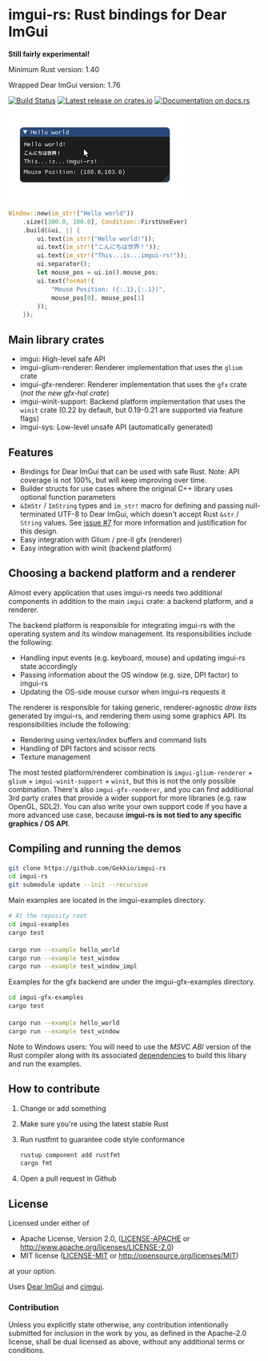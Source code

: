 # imgui-rs: Rust bindings for Dear ImGui

**Still fairly experimental!**

Minimum Rust version: 1.40

Wrapped Dear ImGui version: 1.76

[![Build Status](https://github.com/Gekkio/imgui-rs/workflows/ci/badge.svg)](https://github.com/Gekkio/imgui-rs/actions)
[![Latest release on crates.io](https://meritbadge.herokuapp.com/imgui)](https://crates.io/crates/imgui)
[![Documentation on docs.rs](https://docs.rs/imgui/badge.svg)](https://docs.rs/imgui)

![Hello world](hello_world.png)

```rust
Window::new(im_str!("Hello world"))
    .size([300.0, 100.0], Condition::FirstUseEver)
    .build(&ui, || {
        ui.text(im_str!("Hello world!"));
        ui.text(im_str!("こんにちは世界！"));
        ui.text(im_str!("This...is...imgui-rs!"));
        ui.separator();
        let mouse_pos = ui.io().mouse_pos;
        ui.text(format!(
            "Mouse Position: ({:.1},{:.1})",
            mouse_pos[0], mouse_pos[1]
        ));
    });
```

## Main library crates

* imgui: High-level safe API
* imgui-glium-renderer: Renderer implementation that uses the `glium` crate
* imgui-gfx-renderer: Renderer implementation that uses the `gfx` crate (*not
  the new gfx-hal crate*)
* imgui-winit-support: Backend platform implementation that uses the `winit`
  crate (0.22 by default, but 0.19-0.21 are supported via feature flags)
* imgui-sys: Low-level unsafe API (automatically generated)

## Features

- Bindings for Dear ImGui that can be used with safe Rust. Note: API coverage
  is not 100%, but will keep improving over time.
- Builder structs for use cases where the original C++ library uses optional
  function parameters
- `&ImStr` / `ImString` types and `im_str!` macro for defining and passing
  null-terminated UTF-8 to Dear ImGui, which doesn't accept Rust `&str` /
  `String` values. See [issue #7](https://github.com/Gekkio/imgui-rs/issues/7)
  for more information and justification for this design.
- Easy integration with Glium / pre-ll gfx (renderer)
- Easy integration with winit (backend platform)

## Choosing a backend platform and a renderer

Almost every application that uses imgui-rs needs two additional components in
addition to the main `imgui` crate: a backend platform, and a renderer.

The backend platform is responsible for integrating imgui-rs with the operating
system and its window management. Its responsibilities include the following:

* Handling input events (e.g. keyboard, mouse) and updating imgui-rs state
  accordingly
* Passing information about the OS window (e.g. size, DPI factor) to imgui-rs
* Updating the OS-side mouse cursor when imgui-rs requests it

The renderer is responsible for taking generic, renderer-agnostic *draw lists*
generated by imgui-rs, and rendering them using some graphics API. Its
responsibilities include the following:

* Rendering using vertex/index buffers and command lists
* Handling of DPI factors and scissor rects
* Texture management

The most tested platform/renderer combination is `imgui-glium-renderer` +
`glium` + `imgui-winit-support` + `winit`, but this is not the only possible
combination. There's also `imgui-gfx-renderer`, and you can find additional 3rd
party crates that provide a wider support for more libraries (e.g. raw OpenGL,
SDL2). You can also write your own support code if you have a more advanced use
case, because **imgui-rs is not tied to any specific graphics / OS API**.

## Compiling and running the demos

```bash
git clone https://github.com/Gekkio/imgui-rs
cd imgui-rs
git submodule update --init --recursive
```

Main examples are located in the imgui-examples directory.

```bash
# At the reposity root
cd imgui-examples
cargo test

cargo run --example hello_world
cargo run --example test_window
cargo run --example test_window_impl
```

Examples for the gfx backend are under the imgui-gfx-examples directory.

```bash
cd imgui-gfx-examples
cargo test

cargo run --example hello_world
cargo run --example test_window
```

Note to Windows users:  You will need to use the *MSVC ABI* version of the Rust
compiler along with its associated
[dependencies](https://www.rust-lang.org/en-US/downloads.html#win-foot) to
build this libary and run the examples.

## How to contribute

1. Change or add something
2. Make sure you're using the latest stable Rust
3. Run rustfmt to guarantee code style conformance

    ```bash
    rustup component add rustfmt
    cargo fmt
    ```

4. Open a pull request in Github

## License

Licensed under either of

 * Apache License, Version 2.0, ([LICENSE-APACHE](LICENSE-APACHE) or http://www.apache.org/licenses/LICENSE-2.0)
 * MIT license ([LICENSE-MIT](LICENSE-MIT) or http://opensource.org/licenses/MIT)

at your option.

Uses [Dear ImGui](https://github.com/ocornut/imgui) and
[cimgui](https://github.com/cimgui/cimgui).

### Contribution

Unless you explicitly state otherwise, any contribution intentionally submitted
for inclusion in the work by you, as defined in the Apache-2.0 license, shall
be dual licensed as above, without any additional terms or conditions.
